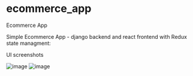 # ecommerce_app
Ecommerce App

Simple Ecommerce App - django backend and react frontend with Redux state managment:

UI screenshots 

![image](https://user-images.githubusercontent.com/67764650/230641194-ecfdf042-41a2-43ef-935b-3e03b825f0b6.png)
![image](https://user-images.githubusercontent.com/67764650/230641269-6c4beafc-c7de-4acd-9052-05ab93c5a6b1.png)


